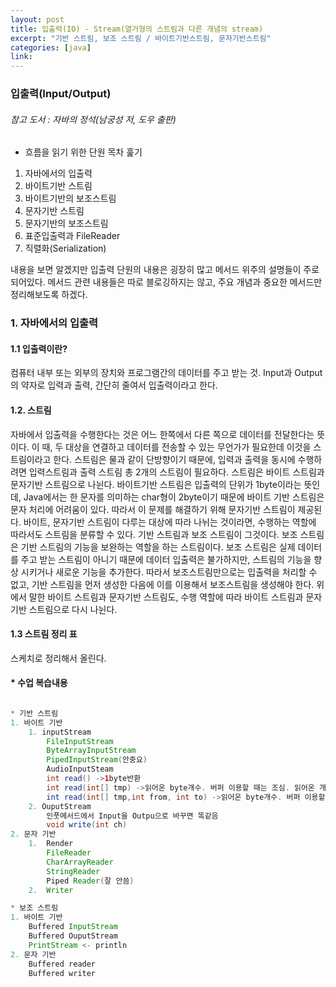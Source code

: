 ```yaml
---
layout: post
title: 입출력(IO) - Stream(열거형의 스트림과 다른 개념의 stream)
excerpt: "기반 스트림, 보조 스트림 / 바이트기반스트림, 문자기반스트림"
categories: [java]
link:
---
```


### 입출력(Input/Output)

###### 참고 도서 : 자바의 정석(남궁성 저, 도우 출판)

* 흐름을 읽기 위한 단원 목차 훑기

1. 자바에서의 입출력
2. 바이트기반 스트림
3. 바이트기반의 보조스트림
4. 문자기반 스트림
5. 문자기반의 보조스트림
6. 표준입출력과 FileReader
7. 직렬화(Serialization)

내용을 보면 알겠지만 입출력 단원의 내용은 굉장히 많고 메서드 위주의 설명들이 주로 되어있다. 메서드 관련 내용들은 따로 블로깅하지는 않고, 주요 개념과 중요한 메서드만 정리해보도록 하겠다.

<h3>1. 자바에서의 입출력</h3>

<h4>1.1 입출력이란?</h4>
 컴퓨터 내부 또는 외부의 장치와 프로그램간의 데이터를 주고 받는 것. Input과 Output의 약자로 입력과 출력, 간단히 줄여서 입출력이라고 한다.

<h4>1.2. 스트림</h4>
  자바에서 입출력을 수행한다는 것은 어느 한쪽에서 다른 쪽으로 데이터를 전달한다는 뜻이다. 이 때, 두 대상을 연결하고 데이터를 전송할 수 있는 무언가가 필요한데 이것을 스트림이라고 한다. 스트림은 물과 같이 단방향이기 때문에, 입력과 출력을 동시에 수행하려면 입력스트림과 출력 스트림 총 2개의 스트림이 필요하다.
  스트림은 바이트 스트림과 문자기반 스트림으로 나뉜다. 바이트기반 스트림은 입출력의 단위가 1byte이라는 뜻인데, Java에서는 한 문자를 의미하는 char형이 2byte이기 때문에 바이트 기반 스트림은 문자 처리에 어려움이 있다. 따라서 이 문제를 해결하기 위해 문자기반 스트림이 제공된다.
  바이트, 문자기반 스트림이 다루는 대상에 따라 나뉘는 것이라면, 수행하는 역할에 따라서도 스트림을 분류할 수 있다. 기반 스트림과 보조 스트림이 그것이다. 보조 스트림은 기반 스트림의 기능을 보완하는 역할을 하는 스트림이다. 보조 스트림은 실제 데이터를 주고 받는 스트림이 아니기 때문에 데이터 입출력은 불가하지만, 스트림의 기능을 향상 시키거나 새로운 기능을 추가한다. 따라서 보조스트림만으로는 입출력을 처리할 수 없고, 기반 스트림을 먼저 생성한 다음에 이를 이용해서 보조스트림을 생성해야 한다.
  위에서 말한 바이트 스트림과 문자기반 스트림도, 수행 역할에 따라 바이트 스트림과 문자기반 스트림으로 다시 나뉜다.

<h4>1.3 스트림 정리 표</h4>
  스케치로 정리해서 올린다.



<h4>* 수업 복습내용</h4>

~~~java

* 기반 스트림
1. 바이트 기반
    1. inputStream
        FileInputStream
        ByteArrayInputStream
        PipedInputStream(안중요)
        AudioInputSteam
        int read() ->1byte반환
        int read(int[] tmp) ->읽어온 byte개수. 버퍼 이용할 때는 조심. 읽어온 개수를 확인해야 함.
        int read(int[] tmp,int from, int to) ->읽어온 byte개수. 버퍼 이용할 때는 조심. 읽어온 개수를 확인해야 함.
    2. OuputStream
        인풋메서드에서 Input을 Outpu으로 바꾸면 똑같음
        void write(int ch)
2. 문자 기반
    1.  Render
        FileReader
        CharArrayReader
        StringReader
        Piped Reader(잘 안씀)
    2.  Writer

* 보조 스트림
1. 바이트 기반
    Buffered InputStream
    Buffered OuputStream
    PrintStream <- println
2. 문자 기반
    Buffered reader
    Buffered writer
~~~
